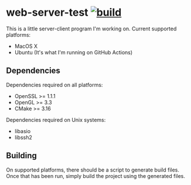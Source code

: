 # web-server-test [![build](https://github.com/yodasoda1219/web-server-test/actions/workflows/build.yml/badge.svg)](https://github.com/yodasoda1219/web-server-test/actions/workflows/build.yml)
This is a little server-client program I'm working on. Current supported platforms:
- MacOS X
- Ubuntu (It's what I'm running on GitHub Actions)

## Dependencies
Dependencies required on all platforms:
- OpenSSL >= 1.1.1
- OpenGL >= 3.3
- CMake >= 3.16

Dependencies required on Unix systems:
- libasio
- libssh2

## Building
On supported platforms, there should be a script to generate build files. Once that has been run, simply build the project using the generated files.